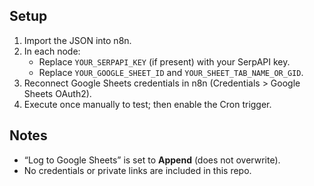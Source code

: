 ## Setup
1) Import the JSON into n8n.
2) In each node:
   - Replace `YOUR_SERPAPI_KEY` (if present) with your SerpAPI key.
   - Replace `YOUR_GOOGLE_SHEET_ID` and `YOUR_SHEET_TAB_NAME_OR_GID`.
3) Reconnect Google Sheets credentials in n8n (Credentials > Google Sheets OAuth2).
4) Execute once manually to test; then enable the Cron trigger.

## Notes
- “Log to Google Sheets” is set to **Append** (does not overwrite).
- No credentials or private links are included in this repo.

